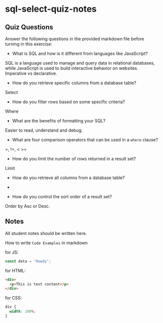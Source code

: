 # sql-select-quiz-notes

## Quiz Questions

Answer the following questions in the provided markdown file before turning in this exercise:

- What is SQL and how is it different from languages like JavaScript?

SQL is a language used to manage and query data in relational databases, while JavaScript is used to build interactive behavior on websites. Imperative vs declarative.

- How do you retrieve specific columns from a database table?

Select

- How do you filter rows based on some specific criteria?

Where

- What are the benefits of formatting your SQL?

Easier to read, understand and debug.

- What are four comparison operators that can be used in a `where` clause?

=, !=, < >=

- How do you limit the number of rows returned in a result set?

Limit

- How do you retrieve all columns from a database table?

*

- How do you control the sort order of a result set?

Order by Asc or Desc.

## Notes

All student notes should be written here.

How to write `Code Examples` in markdown

for JS:

```javascript
const data = 'Howdy';
```

for HTML:

```html
<div>
  <p>This is text content</p>
</div>
```

for CSS:

```css
div {
  width: 100%;
}
```
